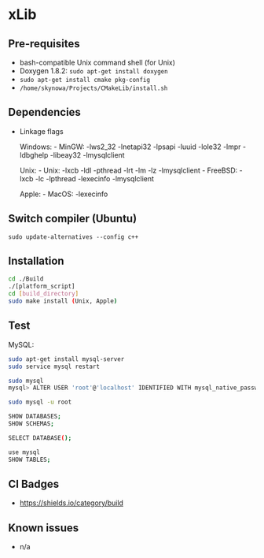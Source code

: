 # xLib

## Pre-requisites

- bash-compatible Unix command shell (for Unix)
- Doxygen 1.8.2: `sudo apt-get install doxygen`
- `sudo apt-get install cmake pkg-config`
- `/home/skynowa/Projects/CMakeLib/install.sh`

## Dependencies

- Linkage flags

    Windows:
        - MinGW: -lws2_32 -lnetapi32 -lpsapi -luuid -lole32 -lmpr -ldbghelp -libeay32 -lmysqlclient

    Unix:
        - Unix:    -lxcb -ldl -pthread -lrt -lm -lz -lmysqlclient
        - FreeBSD: -lxcb -lc -lpthread -lexecinfo -lmysqlclient

    Apple:
        - MacOS: -lexecinfo

## Switch compiler (Ubuntu)

`sudo update-alternatives --config c++`

## Installation

```bash
cd ./Build
./[platform_script]
cd [build_directory]
sudo make install (Unix, Apple)
```

## Test

MySQL:

```bash
sudo apt-get install mysql-server
sudo service mysql restart
```

```bash
sudo mysql
mysql> ALTER USER 'root'@'localhost' IDENTIFIED WITH mysql_native_password BY 'root';

sudo mysql -u root

SHOW DATABASES;
SHOW SCHEMAS;

SELECT DATABASE();

use mysql
SHOW TABLES;
```

## CI Badges

- https://shields.io/category/build

## Known issues

- n/a
